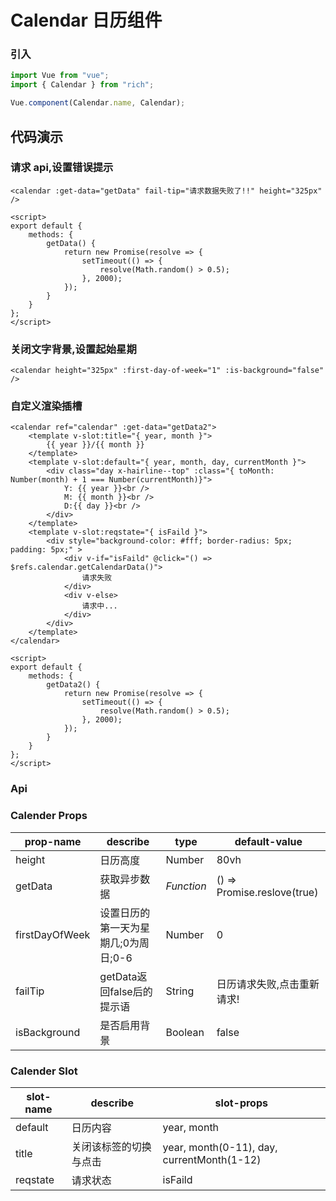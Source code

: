 # Calendar 日历组件

### 引入

```javascript
import Vue from "vue";
import { Calendar } from "rich";

Vue.component(Calendar.name, Calendar);
```

## 代码演示

### 请求 api,设置错误提示

```vue
<calendar :get-data="getData" fail-tip="请求数据失败了!!" height="325px" />

<script>
export default {
	methods: {
		getData() {
			return new Promise(resolve => {
				setTimeout(() => {
					resolve(Math.random() > 0.5);
				}, 2000);
			});
		}
	}
};
</script>
```

### 关闭文字背景,设置起始星期

```vue
<calendar height="325px" :first-day-of-week="1" :is-background="false" />
```

### 自定义渲染插槽

```vue
<calendar ref="calendar" :get-data="getData2">
	<template v-slot:title="{ year, month }">
		{{ year }}/{{ month }}
	</template>
	<template v-slot:default="{ year, month, day, currentMonth }">
		<div class="day x-hairline--top" :class="{ toMonth: Number(month) + 1 === Number(currentMonth)}">
			Y: {{ year }}<br />
			M: {{ month }}<br />
			D:{{ day }}<br />
		</div>
	</template>
	<template v-slot:reqstate="{ isFaild }">
		<div style="background-color: #fff; border-radius: 5px; padding: 5px;" >
			<div v-if="isFaild" @click="() => $refs.calendar.getCalendarData()">
				请求失败
			</div>
			<div v-else>
				请求中...
			</div>
		</div>
	</template>
</calendar>

<script>
export default {
	methods: {
		getData2() {
			return new Promise(resolve => {
				setTimeout(() => {
					resolve(Math.random() > 0.5);
				}, 2000);
			});
		}
	}
};
</script>
```

### Api

### Calender Props

| prop-name      | describe                             | type       | default-value               |
| -------------- | ------------------------------------ | ---------- | --------------------------- |
| height         | 日历高度                             | Number     | 80vh                        |
| getData        | 获取异步数据                         | *Function* | () => Promise.reslove(true) |
| firstDayOfWeek | 设置日历的第一天为星期几;0为周日;0-6 | Number     | 0                           |
| failTip        | getData返回false后的提示语           | String     | 日历请求失败,点击重新请求!  |
| isBackground   | 是否启用背景                         | Boolean    | false                       |

### Calender Slot

| slot-name | describe               | slot-props                                 |
| --------- | ---------------------- | ------------------------------------------ |
| default   | 日历内容               | year, month                                |
| title     | 关闭该标签的切换与点击 | year, month(0-11), day, currentMonth(1-12) |
| reqstate  | 请求状态               | isFaild                                    |

